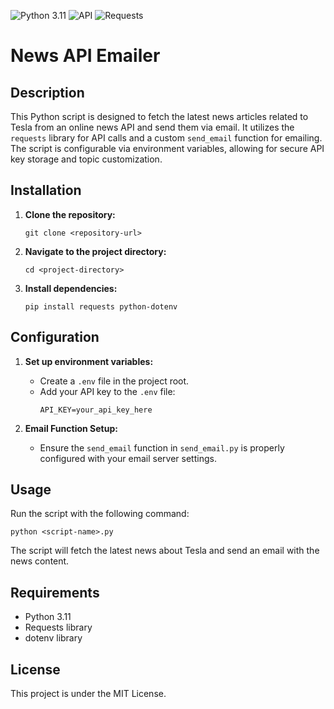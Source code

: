 ![Python 3.11](https://img.shields.io/badge/python-3.11-blue.svg)
![API](https://img.shields.io/badge/API-newsapi-blue)
![Requests](https://img.shields.io/badge/requests-%5E2.25-blue)

# News API Emailer

## Description

This Python script is designed to fetch the latest news articles related to Tesla from an online news API and send them via email. 
It utilizes the `requests` library for API calls and a custom `send_email` function for emailing. 
The script is configurable via environment variables, allowing for secure API key storage and topic customization.

## Installation

1. **Clone the repository:**
   ```
   git clone <repository-url>
   ```

2. **Navigate to the project directory:**
   ```
   cd <project-directory>
   ```

3. **Install dependencies:**
   ```
   pip install requests python-dotenv
   ```

## Configuration

1. **Set up environment variables:**
   - Create a `.env` file in the project root.
   - Add your API key to the `.env` file:
     ```
     API_KEY=your_api_key_here
     ```

2. **Email Function Setup:**
   - Ensure the `send_email` function in `send_email.py` is properly configured with your email server settings.

## Usage

Run the script with the following command:

```
python <script-name>.py
```

The script will fetch the latest news about Tesla and send an email with the news content.

## Requirements

- Python 3.11
- Requests library
- dotenv library

## License

This project is under the MIT License.

